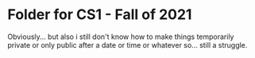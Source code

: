 # Folder for CS1 - Fall of 2021

Obviously... but also i still don't know how to make things temporarily private or only public after a date or time or whatever so... still a struggle.
